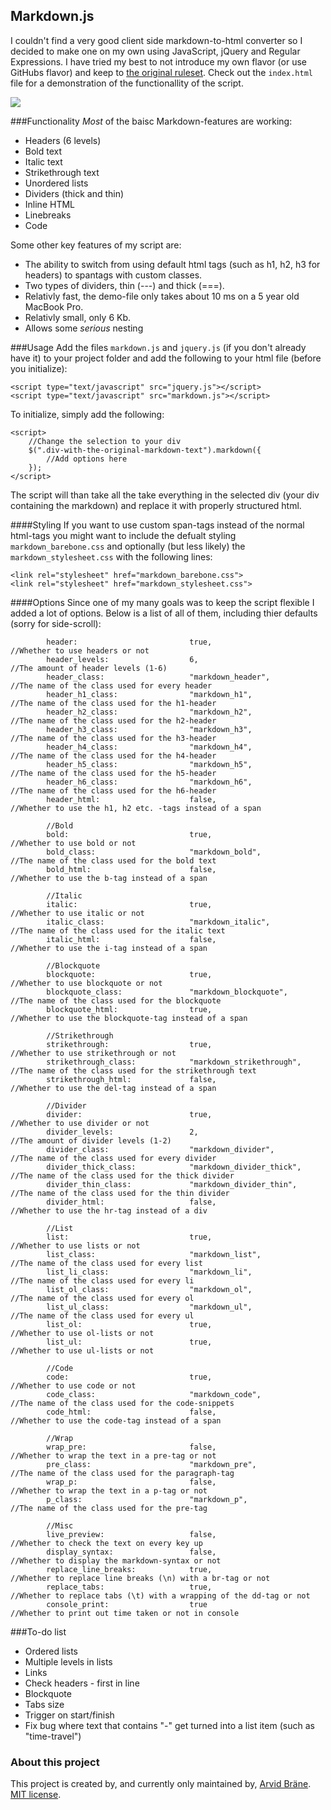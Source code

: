 ## Markdown.js
I couldn't find a very good client side markdown-to-html converter so I decided to make one on my own using JavaScript, jQuery and Regular Expressions. I have tried my best to not introduce my own flavor (or use GitHubs flavor) and keep to [the original ruleset](https://daringfireball.net/projects/markdown/). Check out the ```index.html``` file for a demonstration of the functionallity of the script.

![](https://github.com/Kodagrux/URL-Shortener/blob/master/printscreen.ong)


###Functionality
*Most* of the baisc Markdown-features are working:

- Headers (6 levels)
- Bold text
- Italic text
- Strikethrough text
- Unordered lists
- Dividers (thick and thin)
- Inline HTML
- Linebreaks
- Code

Some other key features of my script are:

- The ability to switch from using default html tags (such as h1, h2, h3 for headers) to spantags with custom classes.
- Two types of dividers, thin (---) and thick (===).
- Relativly fast, the demo-file only takes about 10 ms on a 5 year old MacBook Pro.
- Relativly small, only 6 Kb.
- Allows some *serious* nesting 


###Usage
Add the files ```markdown.js``` and ```jquery.js``` (if you don't already have it) to your project folder and add the following to your html file (before you initialize):

```
<script type="text/javascript" src="jquery.js"></script>
<script type="text/javascript" src="markdown.js"></script>
```

To initialize, simply add the following:

```
<script>
	//Change the selection to your div
	$(".div-with-the-original-markdown-text").markdown({
		//Add options here
	});
</script>
```
The script will than take all the take everything in the selected div (your div containing the markdown) and replace it with properly structured html.

####Styling
If you want to use custom span-tags instead of the normal html-tags you might want to include the defualt styling ```markdown_barebone.css``` and optionally (but less likely) the ```markdown_stylesheet.css``` with the following lines:

```
<link rel="stylesheet" href="markdown_barebone.css">
<link rel="stylesheet" href="markdown_stylesheet.css">
```

####Options
Since one of my many goals was to keep the script flexible I added a lot of options. Below is a list of all of them, including thier defaults (sorry for side-scroll):

```//Header
		header: 						true,								//Whether to use headers or not
		header_levels: 					6,									//The amount of header levels (1-6)
		header_class: 					"markdown_header",					//The name of the class used for every header
		header_h1_class: 				"markdown_h1",						//The name of the class used for the h1-header
		header_h2_class: 				"markdown_h2",						//The name of the class used for the h2-header
		header_h3_class: 				"markdown_h3",						//The name of the class used for the h3-header
		header_h4_class: 				"markdown_h4",						//The name of the class used for the h4-header
		header_h5_class: 				"markdown_h5",						//The name of the class used for the h5-header
		header_h6_class: 				"markdown_h6",						//The name of the class used for the h6-header
		header_html: 					false,								//Whether to use the h1, h2 etc. -tags instead of a span

		//Bold
		bold: 							true,								//Whether to use bold or not
		bold_class: 					"markdown_bold",					//The name of the class used for the bold text
		bold_html: 						false,								//Whether to use the b-tag instead of a span

		//Italic
		italic: 						true,								//Whether to use italic or not
		italic_class: 					"markdown_italic", 					//The name of the class used for the italic text
		italic_html: 					false,								//Whether to use the i-tag instead of a span

		//Blockquote
		blockquote: 					true,								//Whether to use blockquote or not
		blockquote_class: 				"markdown_blockquote",				//The name of the class used for the blockquote
		blockquote_html: 				true,								//Whether to use the blockquote-tag instead of a span

		//Strikethrough
		strikethrough: 					true,								//Whether to use strikethrough or not
		strikethrough_class: 			"markdown_strikethrough",			//The name of the class used for the strikethrough text
		strikethrough_html: 			false,								//Whether to use the del-tag instead of a span

		//Divider
		divider: 						true,								//Whether to use divider or not
		divider_levels: 				2,									//The amount of divider levels (1-2)
		divider_class: 					"markdown_divider",					//The name of the class used for every divider
		divider_thick_class: 			"markdown_divider_thick",			//The name of the class used for the thick divider
		divider_thin_class: 			"markdown_divider_thin",			//The name of the class used for the thin divider
		divider_html: 					false, 								//Whether to use the hr-tag instead of a div

		//List
		list: 							true,								//Whether to use lists or not
		list_class: 					"markdown_list",					//The name of the class used for every list
		list_li_class: 					"markdown_li",						//The name of the class used for every li
		list_ol_class: 					"markdown_ol",						//The name of the class used for every ol
		list_ul_class: 					"markdown_ul",						//The name of the class used for every ul
		list_ol: 						true,								//Whether to use ol-lists or not
		list_ul: 						true, 								//Whether to use ul-lists or not

		//Code
		code: 							true,								//Whether to use code or not
		code_class: 					"markdown_code", 					//The name of the class used for the code-snippets
		code_html: 						false,								//Whether to use the code-tag instead of a span

		//Wrap
		wrap_pre: 						false,								//Whether to wrap the text in a pre-tag or not
		pre_class: 						"markdown_pre",						//The name of the class used for the paragraph-tag
		wrap_p: 						false, 								//Whether to wrap the text in a p-tag or not
		p_class: 						"markdown_p",						//The name of the class used for the pre-tag

		//Misc
		live_preview: 					false,								//Whether to check the text on every key up
		display_syntax: 				false,								//Whether to display the markdown-syntax or not
		replace_line_breaks: 			true,								//Whether to replace line breaks (\n) with a br-tag or not
		replace_tabs: 					true,								//Whether to replace tabs (\t) with a wrapping of the dd-tag or not
		console_print:					true								//Whether to print out time taken or not in console
```


###To-do list
- Ordered lists 
- Multiple levels in lists
- Links
- Check headers - first in line 
- Blockquote 
- Tabs size
- Trigger on start/finish
- Fix bug where text that contains "-" get turned into a list item (such as "time-travel")


### About this project
This project is created by, and currently only maintained by, [Arvid Bräne](http://arvidbrane.com). [MIT license](https://github.com/Kodagrux/URL-Shortener/blob/master/LICENSE.txt).  